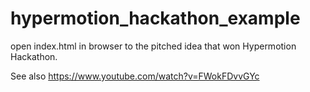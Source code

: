 # hypermotion_hackathon_example

open index.html in browser to the pitched idea that won Hypermotion Hackathon.

See also https://www.youtube.com/watch?v=FWokFDvvGYc
 
